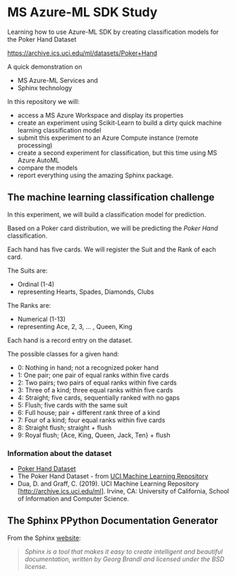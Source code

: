# MS Azure-ML SDK Study

Learning how to use Azure-ML SDK by creating classification models for the Poker Hand Dataset

https://archive.ics.uci.edu/ml/datasets/Poker+Hand

A quick demonstration on

- MS Azure-ML Services and
- Sphinx technology

In this repository we will:

- access a MS Azure Workspace and display its properties
- create an experiment using Scikit-Learn to build a dirty quick machine learning classification model
- submit this experiment to an Azure Compute instance (remote processing)
- create a second experiment for classification, but this time using MS Azure AutoML
- compare the models
- report everything using the amazing Sphinx package.


## The machine learning classification challenge

In this experiment, we will build a classification model for prediction.

Based on a Poker card distribution, we will be predicting the *Poker Hand* classification.

Each hand has five cards. We will register the Suit and the Rank of each card.

The Suits are:

- Ordinal (1-4)
- representing Hearts, Spades, Diamonds, Clubs

The Ranks are:

- Numerical (1-13)
- representing Ace, 2, 3, ... , Queen, King


Each hand is a record entry on the dataset.

The possible classes for a given hand:

- 0: Nothing in hand; not a recognized poker hand
- 1: One pair; one pair of equal ranks within five cards
- 2: Two pairs; two pairs of equal ranks within five cards
- 3: Three of a kind; three equal ranks within five cards
- 4: Straight; five cards, sequentially ranked with no gaps
- 5: Flush; five cards with the same suit
- 6: Full house; pair + different rank three of a kind
- 7: Four of a kind; four equal ranks within five cards
- 8: Straight flush; straight + flush
- 9: Royal flush; {Ace, King, Queen, Jack, Ten} + flush


### Information about the dataset

- [Poker Hand Dataset](https://archive.ics.uci.edu/ml/datasets/Poker+Hand)
- The Poker Hand Dataset - from [UCI Machine Learning Repository](https://archive.ics.uci.edu/ml/index.php)
- Dua, D. and Graff, C. (2019). UCI Machine Learning Repository [http://archive.ics.uci.edu/ml]. Irvine, CA: University of California, School of Information and Computer Science.


## The Sphinx PPython Documentation Generator

From the Sphinx [website](https://www.sphinx-doc.org/en/master/index.html):

> *Sphinx is a tool that makes it easy to create intelligent and beautiful documentation, written by Georg Brandl and licensed under the BSD license.*
